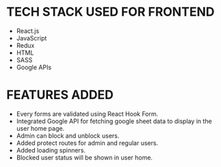 # TECH STACK USED FOR FRONTEND
  - React.js
  - JavaScript
  - Redux
  - HTML
  - SASS
  - Google APIs

# FEATURES ADDED
  - Every forms are validated using React Hook Form.
  - Integrated Google API for fetching google sheet data to display in the user home page.
  - Admin can block and unblock users.
  - Added protect routes for admin and regular users.
  - Added loading spinners.
  - Blocked user status will be shown in user home.

